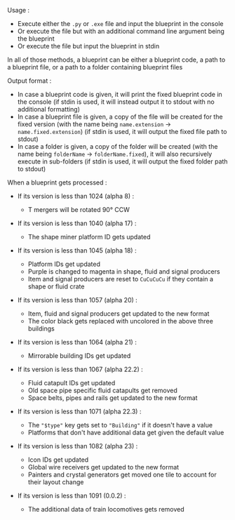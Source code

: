 Usage :

- Execute either the `.py` or `.exe` file and input the blueprint in the console
- Or execute the file but with an additional command line argument being the blueprint
- Or execute the file but input the blueprint in stdin

In all of those methods, a blueprint can be either a blueprint code, a path to a blueprint file, or a path to a folder containing blueprint files

Output format :

- In case a blueprint code is given, it will print the fixed blueprint code in the console (if stdin is used, it will instead output it to stdout with no additional formatting)
- In case a blueprint file is given, a copy of the file will be created for the fixed version (with the name being `name.extension` -> `name.fixed.extension`) (if stdin is used, it will output the fixed file path to stdout)
- In case a folder is given, a copy of the folder will be created (with the name being `folderName` -> `folderName.fixed`), it will also recursively execute in sub-folders (if stdin is used, it will output the fixed folder path to stdout)

When a blueprint gets processed :

- If its version is less than 1024 (alpha 8) :
  - T mergers will be rotated 90° CCW

- If its version is less than 1040 (alpha 17) :
  - The shape miner platform ID gets updated

- If its version is less than 1045 (alpha 18) :
  - Platform IDs get updated
  - Purple is changed to magenta in shape, fluid and signal producers
  - Item and signal producers are reset to `CuCuCuCu` if they contain a shape or fluid crate

- If its version is less than 1057 (alpha 20) :
  - Item, fluid and signal producers get updated to the new format
  - The color black gets replaced with uncolored in the above three buildings

- If its version is less than 1064 (alpha 21) :
  - Mirrorable building IDs get updated

- If its version is less than 1067 (alpha 22.2) :
  - Fluid catapult IDs get updated
  - Old space pipe specific fluid catapults get removed
  - Space belts, pipes and rails get updated to the new format

- If its version is less than 1071 (alpha 22.3) :
  - The `"$type"` key gets set to `"Building"` if it doesn't have a value
  - Platforms that don't have additional data get given the default value

- If its version is less than 1082 (alpha 23) :
  - Icon IDs get updated
  - Global wire receivers get updated to the new format
  - Painters and crystal generators get moved one tile to account for their layout change

- If its version is less than 1091 (0.0.2) :
  - The additional data of train locomotives gets removed
